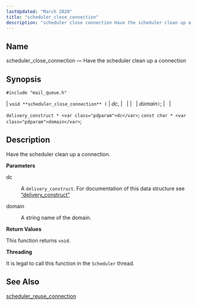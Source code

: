 ```yaml
---
lastUpdated: "March 2020"
title: "scheduler_close_connection"
description: "scheduler close connection Have the scheduler clean up a connection void scheduler close connection dc domain delivery construct dc const char domain Have the scheduler clean up a connection dc A delivery construct For documentation of this data structure see Section 68 11 delivery construct domain A string name of..."
---
```


<a name="apis.scheduler_close_connection"></a> 
## Name

scheduler_close_connection — Have the scheduler clean up a connection

## Synopsis

`#include "mail_queue.h"`

| `void **scheduler_close_connection** (` | <var class="pdparam">dc</var>, |   |
|   | <var class="pdparam">domain</var>`)`; |   |

`delivery_construct * <var class="pdparam">dc</var>`;
`const char * <var class="pdparam">domain</var>`;<a name="idp58872240"></a> 
## Description

Have the scheduler clean up a connection.

**<a name="idp58873456"></a> Parameters**

<dl class="variablelist">

<dt>dc</dt>

<dd>

A `delivery_construct`. For documentation of this data structure see [“delivery_construct”](/momentum/3/3-api/structs-delivery-construct)

</dd>

<dt>domain</dt>

<dd>

A string name of the domain.

</dd>

</dl>

**<a name="idp58879056"></a> Return Values**

This function returns `void`.

**<a name="idp58880416"></a> Threading**

It is legal to call this function in the `Scheduler` thread.

<a name="idp58881952"></a> 
## See Also

[scheduler_reuse_connection](/momentum/3/3-api/apis-scheduler-reuse-connection)